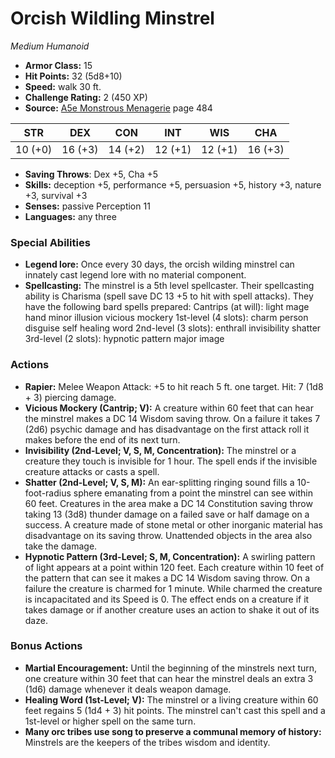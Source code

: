 # Orcish Wildling Minstrel

*Medium* *Humanoid*

- **Armor Class:** 15
- **Hit Points:** 32 (5d8+10)
- **Speed:** walk 30 ft.
- **Challenge Rating:** 2 (450 XP)
- **Source:** [A5e Monstrous Menagerie](https://enpublishingrpg.com/products/level-up-monstrous-menagerie-a5e) page 484

| STR | DEX | CON | INT | WIS | CHA |
| --- | --- | --- | --- | --- | --- |
| 10 (+0) | 16 (+3) | 14 (+2) | 12 (+1) | 12 (+1) | 16 (+3) |

- **Saving Throws**: Dex +5, Cha +5
- **Skills:** deception +5, performance +5, persuasion +5, history +3, nature +3, survival +3
- **Senses:** passive Perception 11
- **Languages:** any three

### Special Abilities

- **Legend lore:** Once every 30 days, the orcish wilding minstrel can innately cast legend lore with no material component.
- **Spellcasting:** The minstrel is a 5th level spellcaster. Their spellcasting ability is Charisma (spell save DC 13
 +5 to hit with spell attacks). They have the following bard spells prepared:
 Cantrips (at will): light
 mage hand
 minor illusion
 vicious mockery
 1st-level (4 slots): charm person
 disguise self
 healing word
 2nd-level (3 slots): enthrall
 invisibility
 shatter
 3rd-level (2 slots): hypnotic pattern
 major image

### Actions

- **Rapier:** Melee Weapon Attack: +5 to hit  reach 5 ft.  one target. Hit: 7 (1d8 + 3) piercing damage.
- **Vicious Mockery (Cantrip; V):** A creature within 60 feet that can hear the minstrel makes a DC 14 Wisdom saving throw. On a failure  it takes 7 (2d6) psychic damage and has disadvantage on the first attack roll it makes before the end of its next turn.
- **Invisibility (2nd-Level; V, S, M, Concentration):** The minstrel or a creature they touch is invisible for 1 hour. The spell ends if the invisible creature attacks or casts a spell.
- **Shatter (2nd-Level; V, S, M):** An ear-splitting ringing sound fills a 10-foot-radius sphere emanating from a point the minstrel can see within 60 feet. Creatures in the area make a DC 14 Constitution saving throw  taking 13 (3d8) thunder damage on a failed save or half damage on a success. A creature made of stone  metal  or other inorganic material has disadvantage on its saving throw. Unattended objects in the area also take the damage.
- **Hypnotic Pattern (3rd-Level; S, M, Concentration):** A swirling pattern of light appears at a point within 120 feet. Each creature within 10 feet of the pattern that can see it makes a DC 14 Wisdom saving throw. On a failure  the creature is charmed for 1 minute. While charmed  the creature is incapacitated and its Speed is 0. The effect ends on a creature if it takes damage or if another creature uses an action to shake it out of its daze.

### Bonus Actions

- **Martial Encouragement:** Until the beginning of the minstrels next turn, one creature within 30 feet that can hear the minstrel deals an extra 3 (1d6) damage whenever it deals weapon damage.
- **Healing Word (1st-Level; V):** The minstrel or a living creature within 60 feet regains 5 (1d4 + 3) hit points. The minstrel can't cast this spell and a 1st-level or higher spell on the same turn.
- **Many orc tribes use song to preserve a communal memory of history:** Minstrels are the keepers of the tribes wisdom and identity.


